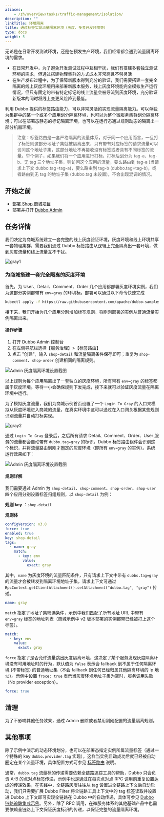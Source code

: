 ```yaml
---
aliases:
    - /zh/overview/tasks/traffic-management/isolation/
description: ""
linkTitle: 环境隔离
title: 通过标签实现流量隔离环境（灰度、多套开发环境等）
type: docs
weight: 5
---
```




无论是在日常开发测试环境，还是在预发生产环境，我们经常都会遇到流量隔离环境的需求。
* 在日常开发中，为了避免开发测试过程中互相干扰，我们有搭建多套独立测试环境的需求，但通过搭建物理集群的方式成本非常高且不够灵活
* 在生产发布过程中，为了保障新版本得到充分的验证，我们需要搭建一套完全隔离的线上灰度环境用来部署新版本服务，线上灰度环境能完全模拟生产运行情况，但只有固定的带有特定标记的线上流量会被导流到灰度环境，充分验证新版本的同时将线上变更风险降到最低。

利用 Dubbo 提供的标签路由能力，可以非常灵活的实现流量隔离能力。可以单独为集群中的某一个或多个应用划分隔离环境，也可以为整个微服务集群划分隔离环境；可以在部署态静态的标记隔离环境，也可以在运行态通过规则动态的隔离出一部分机器环境。

> 注意：标签路由是一套严格隔离的流量体系，对于同一个应用而言，一旦打了标签则这部分地址子集就被隔离出来，只有带有对应标签的请求流量可以访问这个地址子集，这部分地址不再接收没有标签或者具有不同标签的流量。举个例子，如果我们将一个应用进行打标，打标后划分为 tag-a、tag-b、无 tag 三个地址子集，则访问这个应用的流量，要么路由到 tag-a (当请求上下文 dubbo.tag=tag-a)，要么路由到 tag-b (dubbo.tag=tag-b)，或者路由到无 tag 的地址子集 (dubbo.tag 未设置)，不会出现混调的情况。

## 开始之前

* [部署 Shop 商城项目](../#部署商场系统)
* 部署并打开 [Dubbo Admin](../.././../reference/admin/architecture/)

## 任务详情

我们决定为商城系统建立一套完整的线上灰度验证环境，灰度环境和线上环境共享一套物理集群，需要我们通过 Dubbo 标签路由从逻辑上完全隔离出一套环境，做到灰度流量和线上流量互不干扰。

![gray1](/imgs/v3/tasks/gray/gray1.png)

### 为商城搭建一套完全隔离的灰度环境
首先，为 User、Detail、Comment、Order 几个应用都部署灰度环境实例，我们为这部分实例都带有 `env=gray` 的环境标。部署可以通过以下命令快速完成

```sh
kubectl apply -f https://raw.githubusercontent.com/apache/dubbo-samples/master/10-task/dubbo-samples-shop/deploy/Gray.yml
```

接下来，我们开始为几个应用分别增加标签规则，将刚刚部署的实例从普通流量实例隔离出来。

#### 操作步骤

1. 打开 Dubbo Admin 控制台
2. 在左侧导航栏选择【服务治理】>【标签路由】
3. 点击 "创建"，输入 `shop-detail` 和流量隔离条件保存即可；重复为 `shop-comment`、`shop-order` 创建相同的隔离规则。

![Admin 灰度隔离环境设置截图](/imgs/v3/tasks/gray/gray_admin.png)

以上规则为每个应用隔离出了一套独立的灰度环境，所有带有 `env=gray` 的标签都属于灰度环境。等待一小会确保规则下发完成，接下来就可以验证灰度流量在隔离环境中运行。

为了模拟灰度流量，我们为商城示例首页设置了一个 `Login To Gray` 的入口来模拟从灰度环境进入商城的流量，在真实环境中这可以通过在入口网关根据某些规则识别流量并自动打标实现。

![gray2](/imgs/v3/tasks/gray/gray2.png)

通过 `Login To Gray` 登录后，之后所有请求 Detail、Comment、Order、User 服务的流量都会自动带有 `dubbo.tag=gray` 的标识，Dubbo 标签路由组件会识别这个标识，并将流量路由到刚才圈定的灰度环境（即所有 `env=gray` 的实例）。系统运行效果如下：

![Admin 灰度隔离环境设置截图](/imgs/v3/tasks/gray/gray3.png)

#### 规则详解

我们需要通过 Admin 为 `shop-detail`、`shop-comment`、`shop-order`、`shop-user` 四个应用分别设置标签归组规则，以 `shop-detail` 为例：

**规则 key** ：`shop-detail`

**规则体**

```yaml
configVersion: v3.0
force: true
enabled: true
key: shop-detail
tags:
  - name: gray
    match:
      - key: env
        value:
          exact: gray
```

其中，`name` 为灰度环境的流量匹配条件，只有请求上下文中带有 `dubbo.tag=gray` 的流量才会被转发到隔离环境地址子集。请求上下文可通过 `RpcContext.getClientAttachment().setAttachment("dubbo.tag", "gray")` 传递。

```yaml
name: gray
```

`match` 指定了地址子集筛选条件，示例中我们匹配了所有地址 URL 中带有 `env=gray` 标签的地址列表（商城示例中 v2 版本部署的实例都带已经被打上这个标签）。

```yaml
match:
  - key: env
    value:
      exact: gray
```

`force` 指定了是否允许流量跳出灰度隔离环境，这决定了某个服务发现灰度隔离环境没有可用地址时的行为，默认值为 `false` 表示会 fallback 到不属于任何隔离环境 (不带标签) 的普通地址集（不会 fallback 到任何已经归属其他隔离环境的 ip 地址）。示例中设置 `froce: true` 表示当灰度环境地址子集为空时，服务调用失败（No provider exception）。

```yaml
force: true
```

## 清理

为了不影响其他任务效果，通过 Admin 删除或者禁用刚刚配置的流量隔离规则。

## 其他事项

除了示例中演示的动态环境划分，也可以在部署态指定实例所属流量标签（通过一个特殊的 key `dubbo.provider.tag` 实现），这样当实例启动成功后就已经被自动圈定在某个流量环境，具体配置方式可参见 [标签路由](/zh-cn/overview/core-features/traffic/tag-rule/) 说明。

通常，`dubbo.tag` 流量标的传递需要依赖全链路追踪工具的帮助，Dubbo 只会负责 A-B 的点对点标签传递，示例中也是通过在每次点对点 RPC 调用前重复设置达成的传递效果，在实践中，全链路灰度往往从 tag 设置进全链路上下文后自动启动，我们只需要扩展 Dubbo Filter 将全链路工具上下文中的 tag 标签读取并设置进 Dubbo 上下文即可实现全链路在 Dubbo 中的自动传递，具体可参见 [Dubbo 链路追踪集成示例](../../observability)。另外，除了 RPC 调用，在微服务体系的其他基础产品中也需要依赖全链路上下文保证灰度标识的传递，以保证完整的流量隔离环境。
